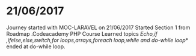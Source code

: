 # 21/06/2017
Journey started with MOC-LARAVEL on 21/06/2017
Started Section 1 from Roadmap .Codeacademy PHP Course
Learned topics *Echo,if ,ifelse,else,switch,for loops,arrays,foreach loop,while and do-while loop**
ended at do-while loop.
